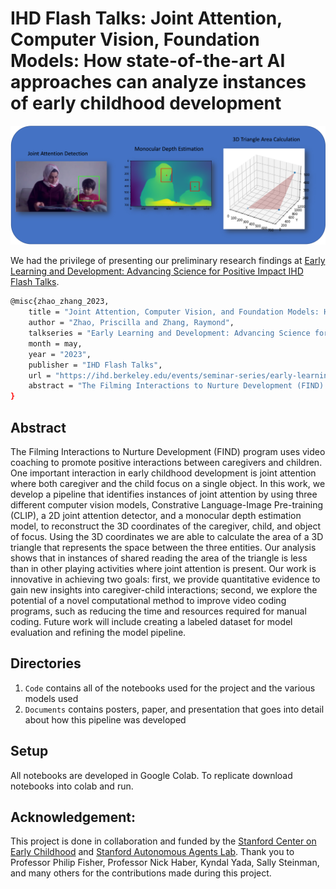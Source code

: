 # IHD Flash Talks: Joint Attention, Computer Vision, Foundation Models: How state-of-the-art AI approaches can analyze instances of early childhood development

![alt text](https://github.com/raymondEDS/JA3DTriangle/blob/master/All3Pictures.png)

We had the privilege of presenting our preliminary research findings at [Early Learning and Development: Advancing Science for Positive Impact
IHD Flash Talks](https://ihd.berkeley.edu/events/seminar-series/early-learning-and-development-advancing-science-for-positive-impact).
```bash
@misc{zhao_zhang_2023,
    title = "Joint Attention, Computer Vision, and Foundation Models: How State-of-the-art AI approaches can analyze instances of early childhood development",
    author = "Zhao, Priscilla and Zhang, Raymond",
    talkseries = "Early Learning and Development: Advancing Science for Positive Impact",
    month = may,
    year = "2023",
    publisher = "IHD Flash Talks",
    url = "https://ihd.berkeley.edu/events/seminar-series/early-learning-and-development-advancing-science-for-positive-impact",
    abstract = "The Filming Interactions to Nurture Development (FIND) program uses video coaching to promote positive interactions between caregivers and children. One important interaction in early childhood development is joint attention where both caregiver and the child focus on a single object. In this work, we develop a pipeline that identifies instances of joint attention by using three different computer vision models, Constrative Language-Image Pre-training (CLIP), a 2D joint attention detector, and a monocular depth estimation model, to reconstruct the 3D coordinates of the caregiver, child, and object of focus. Using the 3D coordinates we are able to calculate the area of a 3D triangle that represents the space between the three entities. Our analysis shows that in instances of shared reading the area of the triangle is less than in other playing activities where joint attention is present. Our work is innovative in achieving two goals: first, we provide quantitative evidence to gain new insights into caregiver-child interactions; second, we explore the potential of a novel computational method to improve video coding programs, such as reducing the time and resources required for manual coding. Future work will include creating a labeled dataset for model evaluation and refining the model pipeline."
}
```
## Abstract
The Filming Interactions to Nurture Development (FIND) program uses video coaching to promote positive interactions between caregivers and children. One important interaction in early childhood development is joint attention where both caregiver and the child focus on a single object. In this work, we develop a pipeline that identifies instances of joint attention by using three different computer vision models, Constrative Language-Image Pre-training (CLIP), a 2D joint attention detector, and a monocular depth estimation model, to reconstruct the 3D coordinates of the caregiver, child, and object of focus. Using the 3D coordinates we are able to calculate the area of a 3D triangle that represents the space between the three entities. Our analysis shows that in instances of shared reading the area of the triangle is less than in other playing activities where joint attention is present. Our work is innovative in achieving two goals: first, we provide quantitative evidence to gain new insights into caregiver-child interactions; second, we explore the potential of a novel computational method to improve video coding programs, such as reducing the time and resources required for manual coding. Future work will include creating a labeled dataset for model evaluation and refining the model pipeline.

## Directories
1. `Code` contains all of the notebooks used for the project and the various models used
2. `Documents` contains posters, paper, and presentation that goes into detail about how this pipeline was developed

## Setup
All notebooks are developed in Google Colab. To replicate download notebooks into colab and run.

## Acknowledgement:
This project is done in collaboration and funded by the [Stanford Center on Early Childhood](https://earlychildhood.stanford.edu/) and [Stanford Autonomous Agents Lab](https://www.autonomousagents.stanford.edu/). Thank you to Professor Philip Fisher, Professor Nick Haber, Kyndal Yada, Sally Steinman, and many others for the contributions made during this project. 
